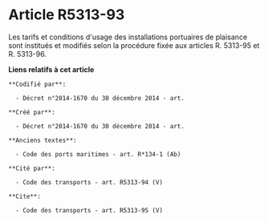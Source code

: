 # Article R5313-93

Les tarifs et conditions d'usage des installations portuaires de plaisance sont institués et modifiés selon la procédure
fixée aux articles R. 5313-95 et R. 5313-96.

**Liens relatifs à cet article**

	**Codifié par**:

	  - Décret n°2014-1670 du 30 décembre 2014 - art.

	**Créé par**:

	  - Décret n°2014-1670 du 30 décembre 2014 - art.

	**Anciens textes**:

	  - Code des ports maritimes - art. R*134-1 (Ab)

	**Cité par**:

	  - Code des transports - art. R5313-94 (V)

	**Cite**:

	  - Code des transports - art. R5313-95 (V)
